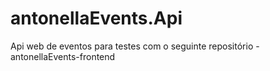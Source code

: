# antonellaEvents.Api
Api web de eventos para testes com o seguinte repositório - antonellaEvents-frontend

